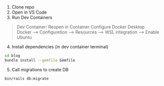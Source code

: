 1. Clone repo
2. Open in VS Code
3. Run Dev Containers
> Dev Container: Reopen in Container
    Configure Docker Desktop
    Docker --> Configuretion --> Resources --> WSL integration --> Enable Ubuntu
4. Install dependencies (in dev container terminal)
``` bash
cd blog
bundle install --gemfile Gemfile
```
5. Call migrations to create DB
``` bash
bin/rails db:migrate
```